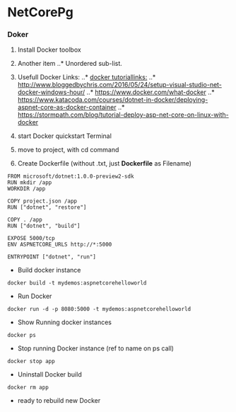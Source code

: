 # NetCorePg

### Doker

1. Install Docker toolbox
2. Another item
..* Unordered sub-list. 
2. Usefull Docker Links: 
..* [docker tutoriallinks:](http://www.bloggedbychris.com/2016/05/24/setup-visual-studio-net-docker-windows-hour/)
..* http://www.bloggedbychris.com/2016/05/24/setup-visual-studio-net-docker-windows-hour/ 
..* https://www.docker.com/what-docker
..* https://www.katacoda.com/courses/dotnet-in-docker/deploying-aspnet-core-as-docker-container
..* https://stormpath.com/blog/tutorial-deploy-asp-net-core-on-linux-with-docker

2. start Docker quickstart Terminal

3. move to project, with cd command

4. Create Dockerfile (without .txt, just **Dockerfile** as Filename)
```
FROM microsoft/dotnet:1.0.0-preview2-sdk
RUN mkdir /app
WORKDIR /app

COPY project.json /app
RUN ["dotnet", "restore"]

COPY . /app
RUN ["dotnet", "build"]

EXPOSE 5000/tcp
ENV ASPNETCORE_URLS http://*:5000
 
ENTRYPOINT ["dotnet", "run"]
```

* Build docker instance

```
docker build -t mydemos:aspnetcorehelloworld
```

* Run Docker

```
docker run -d -p 8080:5000 -t mydemos:aspnetcorehelloworld
```

* Show Running docker instances

```
docker ps
```

* Stop running Docker instance (ref to name on ps call)

```
docker stop app
```

* Uninstall Docker build

```
docker rm app
```

* ready to rebuild new Docker 